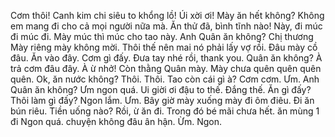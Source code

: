 Cơm thôi! Canh kim chi siêu to khổng lồ! Úi xời ơi!
Mày ăn hết không? Không em mang đi cho cả mọi người nữa mà. Ăn thử đã, bình tĩnh nào!
Này, đi múc đi múc đi. Mày múc thì múc cho tao này. Anh Quân ăn không? Chị thương
Mày riêng mày không mời. Thôi thế nên mai nó phải lấy vợ rồi. Đâu mày cồ đâu. Ăn vào đây. Cơm gì đấy. Đưa tay nhé rồi, thank you. Quân ăn không? À trả cơm đâu đây. À ừ nhở! Còn thằng Quân mày. Mày chưa quên quên quên quên. Ok, ăn nước không? Thôi. Thôi. Tao còn cái gì à? Cơm cơm.
Ưm. Anh Quân ăn không?
Ưm ngon quá. Ui giời ơi đậu to thế. Đắng thế.
Ăn gì đấy? Thôi làm gì đấy? Ngon lắm.
Ưm.
Bây giờ mày xuống mày đi ôm điêu. Đi ăn bún riêu. Tiền uống nào? Rồi, ừ ăn đi.
Trong đó bé mãi chưa hết. ăn mùng 1 đi
Ngon quá. chuyện không đâu ân hận.
Ừm.
Ngon.
